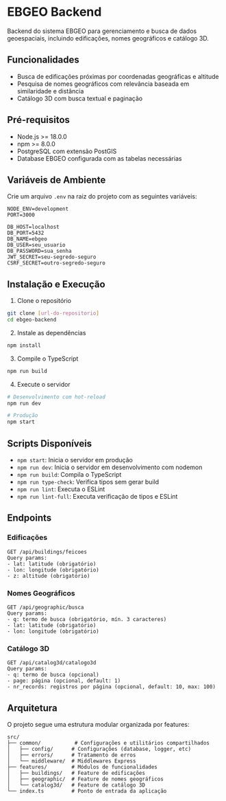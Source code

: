 # EBGEO Backend

Backend do sistema EBGEO para gerenciamento e busca de dados geoespaciais, incluindo edificações, nomes geográficos e catálogo 3D.

## Funcionalidades

- Busca de edificações próximas por coordenadas geográficas e altitude
- Pesquisa de nomes geográficos com relevância baseada em similaridade e distância
- Catálogo 3D com busca textual e paginação

## Pré-requisitos

- Node.js >= 18.0.0
- npm >= 8.0.0
- PostgreSQL com extensão PostGIS
- Database EBGEO configurada com as tabelas necessárias

## Variáveis de Ambiente

Crie um arquivo `.env` na raiz do projeto com as seguintes variáveis:

```env
NODE_ENV=development
PORT=3000

DB_HOST=localhost
DB_PORT=5432
DB_NAME=ebgeo
DB_USER=seu_usuario
DB_PASSWORD=sua_senha
JWT_SECRET=seu-segredo-seguro
CSRF_SECRET=outro-segredo-seguro
```

## Instalação e Execução

1. Clone o repositório
```bash
git clone [url-do-repositorio]
cd ebgeo-backend
```

2. Instale as dependências
```bash
npm install
```

3. Compile o TypeScript
```bash
npm run build
```

4. Execute o servidor
```bash
# Desenvolvimento com hot-reload
npm run dev

# Produção
npm start
```

## Scripts Disponíveis

- `npm start`: Inicia o servidor em produção
- `npm run dev`: Inicia o servidor em desenvolvimento com nodemon
- `npm run build`: Compila o TypeScript
- `npm run type-check`: Verifica tipos sem gerar build
- `npm run lint`: Executa o ESLint
- `npm run lint-full`: Executa verificação de tipos e ESLint

## Endpoints

### Edificações
```
GET /api/buildings/feicoes
Query params:
- lat: latitude (obrigatório)
- lon: longitude (obrigatório)
- z: altitude (obrigatório)
```

### Nomes Geográficos
```
GET /api/geographic/busca
Query params:
- q: termo de busca (obrigatório, mín. 3 caracteres)
- lat: latitude (obrigatório)
- lon: longitude (obrigatório)
```

### Catálogo 3D
```
GET /api/catalog3d/catalogo3d
Query params:
- q: termo de busca (opcional)
- page: página (opcional, default: 1)
- nr_records: registros por página (opcional, default: 10, max: 100)
```

## Arquitetura

O projeto segue uma estrutura modular organizada por features:

```
src/
├── common/           # Configurações e utilitários compartilhados
│   ├── config/      # Configurações (database, logger, etc)
│   ├── errors/      # Tratamento de erros
│   └── middleware/  # Middlewares Express
├── features/        # Módulos de funcionalidades
│   ├── buildings/   # Feature de edificações
│   ├── geographic/  # Feature de nomes geográficos
│   └── catalog3d/   # Feature de catálogo 3D
└── index.ts         # Ponto de entrada da aplicação
```